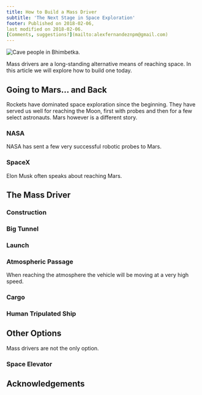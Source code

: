 ```yaml
---
title: How to Build a Mass Driver
subtitle: 'The Next Stage in Space Exploration'
footer: Published on 2018-02-06,
last modified on 2018-02-06.
[Comments, suggestions?](mailto:alexfernandeznpm@gmail.com)
---
```


![Cave people in Bhimbetka.](pics/origins-cave-people.jpg "Cave paintings, Bhimbetka, source: https://commons.wikimedia.org/wiki/File:Cave21.jpg")

Mass drivers are a long-standing alternative means of reaching space.
In this article we will explore how to build one today.

## Going to Mars… and Back

Rockets have dominated space exploration since the beginning.
They have served us well for reaching the Moon,
first with probes and then for a few select astronauts.
Mars however is a different story.

### NASA

NASA has sent a few very successful robotic probes to Mars.

### SpaceX

Elon Musk often speaks about reaching Mars.

## The Mass Driver

### Construction

### Big Tunnel

### Launch

### Atmospheric Passage

When reaching the atmosphere the vehicle will be moving
at a very high speed.

### Cargo

### Human Tripulated Ship

## Other Options

Mass drivers are not the only option.

### Space Elevator

## Acknowledgements



